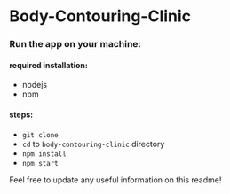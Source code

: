 # Body-Contouring-Clinic

### Run the app on your machine:

#### required installation:
- nodejs
- npm

#### steps:
- `git clone`
- `cd` to `body-contouring-clinic` directory
- `npm install`
- `npm start`

Feel free to update any useful information on this readme!

